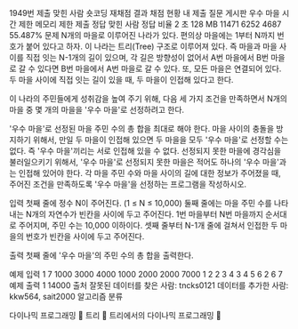  1949번
제출
맞힌 사람
숏코딩
재채점 결과
채점 현황
내 제출
질문 게시판
우수 마을
시간 제한	메모리 제한	제출	정답	맞힌 사람	정답 비율
2 초	128 MB	11471	6252	4687	55.487%
문제
N개의 마을로 이루어진 나라가 있다. 편의상 마을에는 1부터 N까지 번호가 붙어 있다고 하자. 이 나라는 트리(Tree) 구조로 이루어져 있다. 즉 마을과 마을 사이를 직접 잇는 N-1개의 길이 있으며, 각 길은 방향성이 없어서 A번 마을에서 B번 마을로 갈 수 있다면 B번 마을에서 A번 마을로 갈 수 있다. 또, 모든 마을은 연결되어 있다. 두 마을 사이에 직접 잇는 길이 있을 때, 두 마을이 인접해 있다고 한다.

이 나라의 주민들에게 성취감을 높여 주기 위해, 다음 세 가지 조건을 만족하면서 N개의 마을 중 몇 개의 마을을 '우수 마을'로 선정하려고 한다.

'우수 마을'로 선정된 마을 주민 수의 총 합을 최대로 해야 한다.
마을 사이의 충돌을 방지하기 위해서, 만일 두 마을이 인접해 있으면 두 마을을 모두 '우수 마을'로 선정할 수는 없다. 즉 '우수 마을'끼리는 서로 인접해 있을 수 없다.
선정되지 못한 마을에 경각심을 불러일으키기 위해서, '우수 마을'로 선정되지 못한 마을은 적어도 하나의 '우수 마을'과는 인접해 있어야 한다.
각 마을 주민 수와 마을 사이의 길에 대한 정보가 주어졌을 때, 주어진 조건을 만족하도록 '우수 마을'을 선정하는 프로그램을 작성하시오.

입력
첫째 줄에 정수 N이 주어진다. (1 ≤ N ≤ 10,000) 둘째 줄에는 마을 주민 수를 나타내는 N개의 자연수가 빈칸을 사이에 두고 주어진다. 1번 마을부터 N번 마을까지 순서대로 주어지며, 주민 수는 10,000 이하이다. 셋째 줄부터 N-1개 줄에 걸쳐서 인접한 두 마을의 번호가 빈칸을 사이에 두고 주어진다.

출력
첫째 줄에 '우수 마을'의 주민 수의 총 합을 출력한다.

예제 입력 1 
7
1000 3000 4000 1000 2000 2000 7000
1 2
2 3
4 3
4 5
6 2
6 7
예제 출력 1 
14000
출처
잘못된 데이터를 찾은 사람: tncks0121
데이터를 추가한 사람: kkw564, sait2000
알고리즘 분류

다이나믹 프로그래밍 📌
트리 📌
트리에서의 다이나믹 프로그래밍 📌